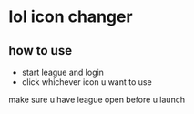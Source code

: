 # lol icon changer

## how to use
* start league and login
* click whichever icon u want to use

make sure u have league open before u launch
